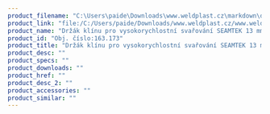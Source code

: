 ```yaml
---
product_filename: "C:\Users\paide\Downloads\www.weldplast.cz\markdown\drzak-klinu-pro-vysokorychlostni-svarovani-seamtek-13-mm_pg=3.md"
product_link: "file:/C:/Users/paide/Downloads/www.weldplast.cz/www.weldplast.cz/drzak-klinu-pro-vysokorychlostni-svarovani-seamtek-13-mm_pg=3"
product_name: "Držák klínu pro vysokorychlostní svařování SEAMTEK 13 mm"
product_id: "Obj. číslo:163.173"
product_title: "Držák klínu pro vysokorychlostní svařování SEAMTEK 13 mm | Weldplast"
product_desc: ""
product_specs: ""
product_downloads: ""
product_href: ""
product_desc_2: ""
product_accessories: ""
product_similar: ""
---
```

